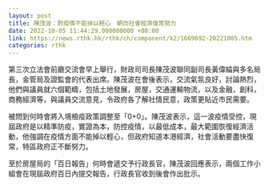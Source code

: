 ```yaml
---
layout: post
title: 陳茂波：對疫情不能掉以輕心　朝向社會經濟復常努力
date: 2022-10-05 11:44:29.000000000 +08:00
link: https://news.rthk.hk/rthk/ch/component/k2/1669692-20221005.htm
categories: rthk
---
```


第三次立法會前廳交流會早上舉行，財政司司長陳茂波聯同副司長黃偉綸與多名局長，金管局及證監會的代表出席。陳茂波在會後表示，交流氣氛良好，討論熱烈，他們與議員就六個範疇，包括土地發展，房屋，交通運輸物流，以及金融，創科，商務經濟等，與議員交流意見，令政府各了解社情民意，政策更貼近市民需要。

被問到何時會將入境檢疫政策調整至「0+0」。陳茂波表示，這一波疫情受控，現屆政府是以精準防疫，實證為本，防控疫情，以最低成本，最大範圍恢復經濟活動，他強調在疫情方面不能掉以輕心，但政府知道本港經濟，社會活動要盡快復常，特區政府正不斷努力。

至於房屋局的「百日報告」何時會遞交予行政長官，陳茂波回應表示，兩個工作小組會在現屆政府百日內提交報告，行政長官收到後會作出批示。
